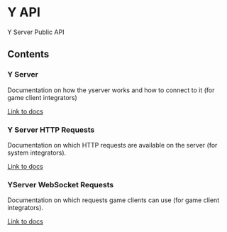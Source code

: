 # Y API
Y Server Public API

## Contents

### Y Server

Documentation on how the yserver works and how to connect to it (for game client integrators)

[Link to docs](YServer.md)

### Y Server HTTP Requests

Documentation on which HTTP requests are available on the server (for system integrators).

[Link to docs](HTTPRequests.md)

### YServer WebSocket Requests

Documentation on which requests game clients can use (for game client integrators).

[Link to docs](WSRequests.md)
